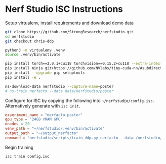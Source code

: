 # Nerf Studio ISC Instructions

Setup virtualenv, install requirements and download demo data

```bash
git clone https://github.com/StrongResearch/nerfstudio.git
cd nerfstudio
git checkout chris-ddp

python3 -m virtualenv .venv
source .venv/bin/activate

pip install torch==2.0.1+cu118 torchvision==0.15.2+cu118 --extra-index-url https://download.pytorch.org/whl/cu118
pip install ninja git+https://github.com/NVlabs/tiny-cuda-nn/#subdirectory=bindings/torch
pip install --upgrade pip setuptools
pip install -e .

ns-download-data nerfstudio --capture-name=poster
# ns-train nerfacto --data data/nerfstudio/poster
```

Configure for ISC by copying the following into `~/nerfstudio/config.isc`. Alternatively generate with `isc init`.

```toml
experiment_name = "nerfacto-poster"
gpu_type = "24GB VRAM GPU"
nnodes = 20
venv_path = "~/nerfstudio/.venv/bin/activate"
output_path = "~/output_nerfacto"
command = "nerfstudio/scripts/train_ddp.py nerfacto --data /nerfstudio/poster"
```

Begin training

```bash
isc train config.isc
```